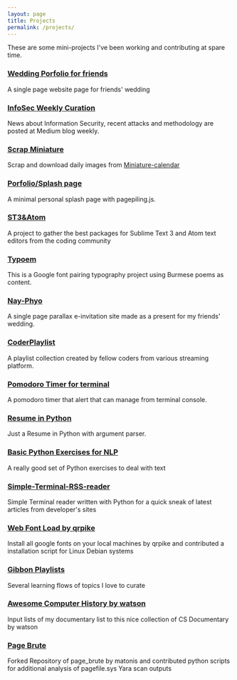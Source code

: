 ```yaml
---
layout: page
title: Projects
permalink: /projects/
---
```


These are some mini-projects I've been working and contributing at spare time. 

### [Wedding Porfolio for friends](https://pxi-thantthiri.life)
A single page website page for friends' wedding

### [InfoSec Weekly Curation](https://medium.com/@atrhein) 
News about Information Security, recent attacks and methodology are posted at Medium blog weekly.

### [Scrap Miniature](https://github.com/aungthurhahein/scrap_miniature)
Scrap and download daily images from [Miniature-calendar](http://miniature-calendar.com/)

### [Porfolio/Splash page](http://aungthurhahein.github.io/me/)
A minimal personal splash page with pagepiling.js.


### <a href="http://st3-atom.github.io/" target="_blank">ST3&Atom</a>

A project to gather the best packages for Sublime Text 3 and Atom text editors from the coding community

### <a href="http://aungthurhahein.github.io/typoem" target="_blank">Typoem</a>

This is a Google font pairing typography project using Burmese poems as content.

### <a href="http://aungthurhahein.github.io/wedding_invitation-" target="_blank">Nay-Phyo</a>
A single page parallax e-invitation site made as a present for my friends' wedding.

### <a href="http://aungthurhahein.github.io/coderplaylist/" target="_blank">CoderPlaylist</a>
A playlist collection created by fellow coders from various streaming platform.

### <a href="https://github.com/aungthurhahein/pomodoro_python" target="_blank">Pomodoro Timer for terminal</a>
A pomodoro timer that alert that can manage from terminal console.

### <a href="https://github.com/aungthurhahein/resume-in-python" target="_blank">Resume in Python</a>
Just a Resume in Python with argument parser.

### <a href="https://github.com/aungthurhahein/Simple-Programming-Exercise" target="_blank">Basic Python Exercises for NLP</a>
A really good set of Python exercises to deal with text 

### <a href="https://github.com/aungthurhahein/Simple-Terminal-RSS-reader" target="_blank">Simple-Terminal-RSS-reader</a>
Simple Terminal reader written with Python for a quick sneak of latest articles from developer's sites

### <a href="https://github.com/qrpike/Web-Font-Load" target="_blank">Web Font Load by qrpike</a>
Install all google fonts on your local machines by qrpike and contributed a installation script for Linux Debian systems

### <a href="https://gibbon.co/atrx" target="_blank">Gibbon Playlists</a>
Several learning flows of topics I love to curate

### <a href="https://github.com/watson/awesome-computer-history" target="_blank">Awesome Computer History by watson</a>
Input lists of my documentary list to this nice collection of CS Documentary by watson

### <a href="https://github.com/aungthurhahein/page_brute" target="_blank">Page Brute</a>
Forked Repository of page_brute by matonis and contributed python scripts for additional analysis of pagefile.sys Yara scan outputs